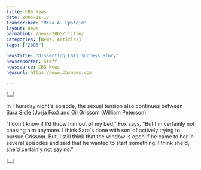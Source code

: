 ```yaml
---
title: CBS News
date: 2005-11-17
transcriber: "Mika A. Epstein"
layout: news
permalink: /news/2005/:title/
categories: [News, Articles]
tags: ["2005"]

newstitle: "Dissecting CSIs Success Story"
newsreporter: Staff
newssource: CBS News
newsurl: https://www.cbsnews.com

---
```

[...]

In Thursday night's episode, the sexual tension also continues between Sara Sidle (Jorja Fox) and Gil Grissom (William Peterson).

"I don't know if I'd throw him out of my bed," Fox says. "But I'm certainly not chasing him anymore. I think Sara's done with sort of actively trying to pursue Grissom. But, I still think that the window is open if he came to her in several episodes and said that he wanted to start something. I think she'd, she'd certainly not say no."

[...]
